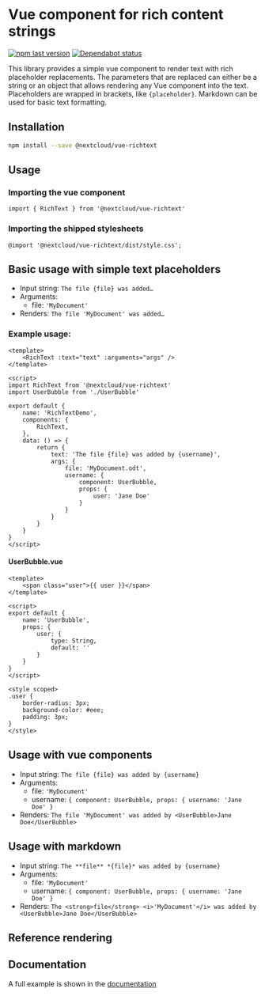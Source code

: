 # Vue component for rich content strings

[![npm last version](https://img.shields.io/npm/v/@nextcloud/vue-richtext.svg?style=flat-square)](https://www.npmjs.com/package/@nextcloud/vue-richtext) [![Dependabot status](https://img.shields.io/badge/Dependabot-enabled-brightgreen.svg?longCache=true&style=flat-square&logo=dependabot)](https://dependabot.com)

This library provides a simple vue component to render text with rich placeholder replacements.
The parameters that are replaced can either be a string or an object that allows rendering any Vue component into the text.
Placeholders are wrapped in brackets, like `{placeholder}`.
Markdown can be used for basic text formatting.

## Installation

```sh
npm install --save @nextcloud/vue-richtext
```

## Usage

### Importing the vue component

```
import { RichText } from '@nextcloud/vue-richtext'
```

### Importing the shipped stylesheets

```
@import '@nextcloud/vue-richtext/dist/style.css';

```

## Basic usage with simple text placeholders

- Input string: `The file {file} was added…`
- Arguments:
  - file: `'MyDocument'`
- Renders: `The file 'MyDocument' was added…`

### Example usage:

```
<template>
	<RichText :text="text" :arguments="args" />
</template>

<script>
import RichText from '@nextcloud/vue-richtext'
import UserBubble from './UserBubble'

export default {
    name: 'RichTextDemo',
	components: {
		RichText,
	},
    data: () => {
        return {
            text: 'The file {file} was added by {username}',
            args: {
                file: 'MyDocument.odt',
                username: {
                    component: UserBubble,
                    props: {
                        user: 'Jane Doe'
                    }
                }
            }
        }
    }
}
</script>
```

#### UserBubble.vue
```
<template>
    <span class="user">{{ user }}</span>
</template>

<script>
export default {
	name: 'UserBubble',
	props: {
		user: {
			type: String,
			default: ''
		}
	}
}
</script>

<style scoped>
.user {
	border-radius: 3px;
	background-color: #eee;
	padding: 3px;
}
</style>
```

## Usage with vue components

- Input string: `The file {file} was added by {username}`
- Arguments:
  - file: `'MyDocument'`
  - username: `{ component: UserBubble, props: { username: 'Jane Doe' }`
- Renders: `The file 'MyDocument' was added by <UserBubble>Jane Doe</UserBubble>`

## Usage with markdown

- Input string: `The **file** *{file}* was added by {username}`
- Arguments:
  - file: `'MyDocument'`
  - username: `{ component: UserBubble, props: { username: 'Jane Doe' }`
- Renders: `The <strong>file</strong> <i>'MyDocument'</i> was added by <UserBubble>Jane Doe</UserBubble>`


## Reference rendering

## Documentation

A full example is shown in the [documentation](https://nextcloud.github.io/vue-richtext/)
